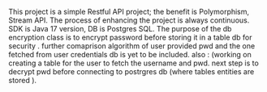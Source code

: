 This project is a simple Restful API project; the benefit is Polymorphism, Stream API. The process of enhancing the project is always continuous. 
SDK is Java 17 version, DB is Postgres SQL. 
The purpose of the db encryption class is to encrypt password before storing it in a table db for security .
further comaprison algorithm of user provided pwd and the one fetched from user credentials db is yet to be included.
 also : (working on creating a table for the user to fetch the username and pwd.
next step is to decrypt pwd before connecting to postrgres db (where tables entities are stored ). 
